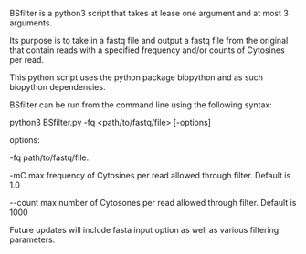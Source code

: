BSfilter is a python3 script that takes at lease one argument and at most 3 arguments.

Its purpose is to take in a fastq file and output a fastq file from the original that contain reads with a specified frequency and/or counts of Cytosines per read.

This python script uses the python package biopython and as such biopython dependencies.

BSfilter can be run from the command line using the following syntax:

python3 BSfilter.py -fq <path/to/fastq/file> [-options]

options:

-fq <string>    path/to/fastq/file.

-mC <float>    max frequency of Cytosines per read allowed through filter. Default is 1.0

--count <integer>    max number of Cytosones per read allowed through filter. Default is 1000
  
  
Future updates will include fasta input option as well as various filtering parameters.
